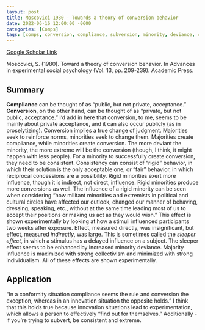 ```yaml
---
layout: post
title: Moscovici 1980 - Towards a theory of conversion behavior
date: 2022-06-16 12:00:00 -0600
categories: [Comps]
tags: [comps, conversion, compliance, subversion, minority, deviance, consistency]
---
```

[Google Scholar Link](https://scholar.google.com/scholar?hl=en&as_sdt=0%2C45&q=towards+a+theory+of+conversion+behavior&btnG=)

Moscovici, S. (1980). Toward a theory of conversion behavior. In Advances in experimental social psychology (Vol. 13, pp. 209-239). Academic Press.

## Summary
**Compliance** can be thought of as “public, but not private, acceptance.”  **Conversion**, on the other hand, can be thought of as “private, but not public, acceptance.”  I’d add in here that conversion, to me, seems to be mainly about private acceptance, and it can also occur publicly (as in proselytizing).  Conversion implies a true change of judgment.  Majorities seek to reinforce norms, minorities seek to change them.  Majorities create compliance, while minorities create conversion.  The more deviant the minority, the more extreme will be the conversion (though, I think, it might happen with less people).  For a minority to successfully create conversion, they need to be consistent.  Consistency can consist of “rigid” behavior, in which their solution is the only acceptable one, or “fair” behavior, in which reciprocal concessions are a possibility.  Rigid minorities exert more influence, though it is indirect, not direct, influence.  Rigid minorities produce more conversions as well.  The influence of a rigid minority can be seen when considering “how militant minorities and extremists in political and cultural circles have affected our outlook, changed our manner of behaving, dressing, speaking, etc., without at the same time leading most of us to accept their positions or making us act as they would wish.”  This effect is shown experimentally by looking at how a stimuli influenced participants two weeks after exposure.  Effect, measured directly, was insignificant, but effect, measured _indirectly_, was large.  This is sometimes called the _sleeper effect_, in which a stimulus has a delayed influence on a subject.  The sleeper effect seems to be enhanced by increased minority deviance.  Majority influence is maximized with strong collectivism and minimized with strong individualism.  All of these effects are shown experimentally.

## Application
“In a conformity situation compliance seems the rule and conversion the exception, whereas in an innovation situation the opposite holds.”  I think that this holds true because innovation situations lead to experimentation, which allows a person to effectively “find out for themselves.”  Additionally - if you’re trying to subvert, be consistent and extreme.
